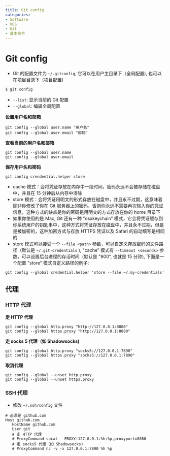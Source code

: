 ```yaml
---
title: Git config
categories:
- Software
- VCS
- Git
- 基本命令
---
```

# Git config

- Git 的配置文件为 `~/.gitconfig`, 它可以在用户主目录下（全局配置), 也可以在项目目录下（项目配置)

 ```bash
$ git config
 ```

- `--list`: 显示当前的 Git 配置
- `--global`: 编辑全局配置

**设置用户名和邮箱**

```shell
git config --global user.name "用户名"
git config --global user.email "邮箱"
```

**查看当前的用户名和邮箱**

```shell
git config --global user.name
git config --global user.email
```

**保存用户名和密码**

```shell
git config crendential.helper store
```

- cache 模式：会将凭证存放在内存中一段时间，密码永远不会被存储在磁盘中，并且在 15 分钟后从内存中清除
- store 模式：会将凭证用明文的形式存放在磁盘中，并且永不过期，这意味着除非你修改了你在 Git 服务器上的密码，否则你永远不需要再次输入你的凭证信息，这种方式的缺点是你的密码是用明文的方式存放在你的 home 目录下
- 如果你使用的是 Mac, Git 还有一种 "osxkeychain” 模式，它会将凭证缓存到你系统用户的钥匙串中，这种方式将凭证存放在磁盘中，并且永不过期，但是是被加密的，这种加密方式与存放 HTTPS 凭证以及 Safari 的自动填写是相同的
- store 模式可以接受一个 `--file <path>` 参数，可以自定义存放密码的文件路径（默认是 `~/.git-credentials` ), "cache” 模式有 `--timeout <seconds>` 参数，可以设置后台进程的存活时间（默认是 "900”, 也就是 15 分钟), 下面是一个配置 "store” 模式自定义路径的例子:

```shell
git config --global credential.helper 'store --file ~/.my-credentials'
```

## 代理

### HTTP 代理

**走 HTTP 代理**

```
git config --global http.proxy "http://127.0.0.1:8080"
git config --global https.proxy "http://127.0.0.1:8080"
```

**走 socks 5 代理（如 Shadowsocks)**

```
git config --global http.proxy "socks5://127.0.0.1:7890"
git config --global https.proxy "socks5://127.0.0.1:7890"
```

**取消代理**

```
git config --global --unset http.proxy
git config --global --unset https.proxy
```

### SSH 代理

- 修改 `~/.ssh/config` 文件

```
# 必须是 github.com
Host github.com
   HostName github.com
   User git
   # 走 HTTP 代理
   # ProxyCommand socat - PROXY:127.0.0.1:%h:%p,proxyport=8080
   # 走 socks5 代理（如 Shadowsocks)
   # ProxyCommand nc -v -x 127.0.0.1:7890 %h %p
```


